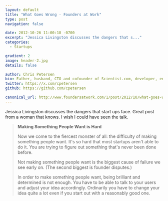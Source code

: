 ```yaml
---
layout: default
title: "What Goes Wrong - Founders at Work"
type: post
navigation: false

date: 2012-10-26 11:00:18 -0700
excerpt: "Jessica Livingston discusses the dangers that s..."
categories:
  - Startups

gradient: 2
image: header-2.jpg
details: false

author: Chris Petersen
bio: Father, husband, CTO and cofounder of Scientist.com, developer, entrepreneur and technologist.
twitter: https://x.com/cpetersen
github: https://github.com/cpetersen

canonical_url: http://www.foundersatwork.com/1/post/2012/10/what-goes-wrong.html
---
```



Jessica Livingston discusses the dangers that start ups face. Great post from a woman that knows. I wish I could have seen the talk.

 >  __Making Something People Want is Hard__
 >
 >  Now we come to the fiercest monster of all: the difficulty of making something people want. It's so hard that most startups aren't able to do it. You are trying to figure out something that's never been done before.
 >
 >  Not making something people want is the biggest cause of failure we see early on. (The second biggest is founder disputes.)
 >
 >  In order to make something people want, being brilliant and determined is not enough. You have to be able to talk to your users and adjust your idea accordingly. Ordinarily you have to change your idea quite a lot even if you start out with a reasonably good one.
 >
 >
